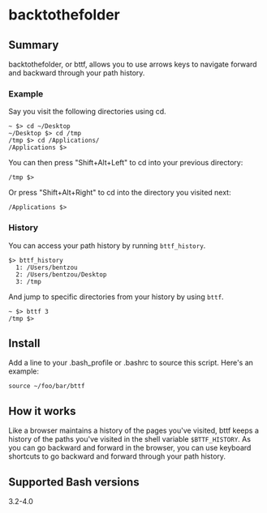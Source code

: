 # backtothefolder

## Summary
backtothefolder, or bttf, allows you to use arrows keys to navigate forward and backward through your path history.

### Example

Say you visit the following directories using cd.
```
~ $> cd ~/Desktop
~/Desktop $> cd /tmp
/tmp $> cd /Applications/
/Applications $>
```

You can then press "Shift+Alt+Left" to cd into your previous directory:

```/tmp $>```

Or press "Shift+Alt+Right" to cd into the directory you visited next:

```/Applications $>```

### History
You can access your path history by running `bttf_history`.

```
$> bttf_history
  1: /Users/bentzou
  2: /Users/bentzou/Desktop
  3: /tmp
```

And jump to specific directories from your history by using `bttf`.
```
~ $> bttf 3
/tmp $>
```

## Install
Add a line to your .bash_profile or .bashrc to source this script. Here's an example:

```source ~/foo/bar/bttf```

## How it works
Like a browser maintains a history of the pages you've visited, bttf keeps a history of the paths you've visited in the shell variable `$BTTF_HISTORY`. As you can go backward and forward in the browser, you can use keyboard shortcuts to go backward and forward through your path history.

## Supported Bash versions
3.2-4.0
